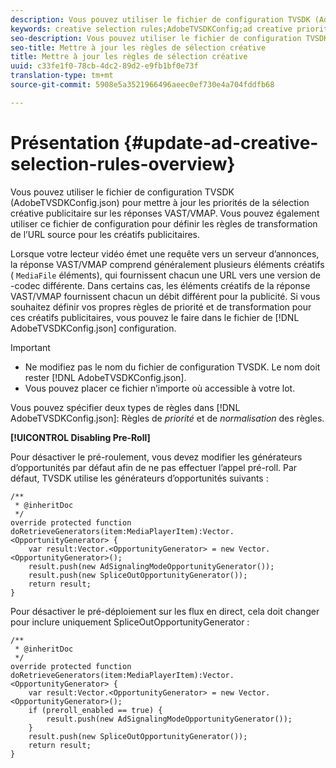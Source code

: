 ```yaml
---
description: Vous pouvez utiliser le fichier de configuration TVSDK (AdobeTVSDKConfig.json) pour mettre à jour les priorités de la sélection créative publicitaire sur les réponses VAST/VMAP. Vous pouvez également utiliser ce fichier de configuration pour définir les règles de transformation de l’URL source pour les créatifs publicitaires.
keywords: creative selection rules;AdobeTVSDKConfig;ad creative priorities;transformation rules
seo-description: Vous pouvez utiliser le fichier de configuration TVSDK (AdobeTVSDKConfig.json) pour mettre à jour les priorités de la sélection créative publicitaire sur les réponses VAST/VMAP. Vous pouvez également utiliser ce fichier de configuration pour définir les règles de transformation de l’URL source pour les créatifs publicitaires.
seo-title: Mettre à jour les règles de sélection créative
title: Mettre à jour les règles de sélection créative
uuid: c33fe1f0-78cb-4dc2-89d2-e9fb1bf0e73f
translation-type: tm+mt
source-git-commit: 5908e5a3521966496aeec0ef730e4a704fddfb68

---
```



# Présentation {#update-ad-creative-selection-rules-overview}

Vous pouvez utiliser le fichier de configuration TVSDK (AdobeTVSDKConfig.json) pour mettre à jour les priorités de la sélection créative publicitaire sur les réponses VAST/VMAP. Vous pouvez également utiliser ce fichier de configuration pour définir les règles de transformation de l’URL source pour les créatifs publicitaires.

Lorsque votre lecteur vidéo émet une requête vers un serveur d’annonces, la réponse VAST/VMAP comprend généralement plusieurs éléments créatifs ( `MediaFile` éléments), qui fournissent chacun une URL vers une version de -codec différente. Dans certains cas, les éléments créatifs de la réponse VAST/VMAP fournissent chacun un débit différent pour la publicité. Si vous souhaitez définir vos propres règles de priorité et de transformation pour ces créatifs publicitaires, vous pouvez le faire dans le fichier de [!DNL AdobeTVSDKConfig.json] configuration.

>[!IMPORTANT]
>
>* Ne modifiez pas le nom du fichier de configuration TVSDK. Le nom doit rester [!DNL AdobeTVSDKConfig.json].
>* Vous pouvez placer ce fichier n’importe où accessible à votre lot.
>



Vous pouvez spécifier deux types de règles dans [!DNL AdobeTVSDKConfig.json]: Règles de *priorité* et de *normalisation* des règles.

**[!UICONTROL Disabling Pre-Roll]**

Pour désactiver le pré-roulement, vous devez modifier les générateurs d’opportunités par défaut afin de ne pas effectuer l’appel pré-roll. Par défaut, TVSDK utilise les générateurs d’opportunités suivants :

```
/** 
 * @inheritDoc 
 */ 
override protected function doRetrieveGenerators(item:MediaPlayerItem):Vector.<OpportunityGenerator> { 
    var result:Vector.<OpportunityGenerator> = new Vector.<OpportunityGenerator>(); 
    result.push(new AdSignalingModeOpportunityGenerator()); 
    result.push(new SpliceOutOpportunityGenerator()); 
    return result; 
} 
```

Pour désactiver le pré-déploiement sur les flux en direct, cela doit changer pour inclure uniquement SpliceOutOpportunityGenerator :

```
/** 
 * @inheritDoc 
 */ 
override protected function doRetrieveGenerators(item:MediaPlayerItem):Vector.<OpportunityGenerator> { 
    var result:Vector.<OpportunityGenerator> = new Vector.<OpportunityGenerator>(); 
    if (preroll_enabled == true) { 
        result.push(new AdSignalingModeOpportunityGenerator()); 
    } 
    result.push(new SpliceOutOpportunityGenerator()); 
    return result; 
}
```

